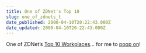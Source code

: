 ```yaml
---
title: One of ZDNet's Top 10
slug: one_of_zdnets_t
date_published: 2000-04-10T20:22:43.000Z
date_updated: 2000-04-10T20:22:43.000Z
---
```


One of ZDNet’s [Top 10 Workplaces](http://www.zdnet.com/intweek/stories/news/0,4164,2523215-6,00.html)… for me to [poop on](http://www.peterme.com/bvsucks/)!
